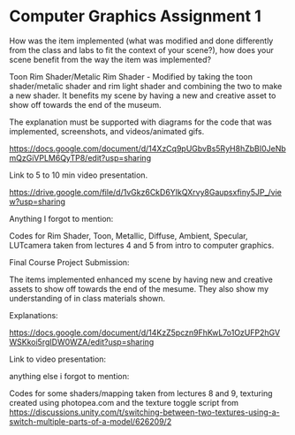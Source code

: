 # Computer Graphics Assignment 1
 
How was the item implemented (what was modified and done differently from the class and labs to fit the context of your scene?), how does your scene benefit from the way the item was implemented?

Toon Rim Shader/Metalic Rim Shader - Modified by taking the toon shader/metalic shader and rim light shader and combining the two to make a new shader. It benefits my scene by having a new and creative asset to show off towards the end of the museum.

The explanation must be supported with diagrams for the code that was implemented, screenshots, and videos/animated gifs.

https://docs.google.com/document/d/14XzCq9pUGbvBs5RyH8hZbBI0JeNbmQzGiVPLM6QyTP8/edit?usp=sharing 

Link to 5 to 10 min video presentation.

https://drive.google.com/file/d/1vGkz6CkD6YIkQXrvy8Gaupsxfiny5JP_/view?usp=sharing 

Anything I forgot to mention:

Codes for Rim Shader, Toon, Metallic, Diffuse, Ambient, Specular, LUTcamera taken from lectures 4 and 5 from intro to computer graphics.

Final Course Project Submission:

The items implemented enhanced my scene by having new and creative assets to show off towards the end of the mesume. They also show my understanding of in class materials shown.

Explanations:

https://docs.google.com/document/d/14KzZ5pczn9FhKwL7o1OzUFP2hGVWSKkoi5rgIDW0WZA/edit?usp=sharing

Link to video presentation:

anything else i forgot to mention:

Codes for some shaders/mapping taken from lectures 8 and 9, texturing created using photopea.com and the texture toggle script from https://discussions.unity.com/t/switching-between-two-textures-using-a-switch-multiple-parts-of-a-model/626209/2 
